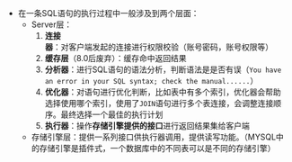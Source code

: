 * 在一条SQL语句的执行过程中一般涉及到两个层面：
	* Server层：
		1. **连接器**：对客户端发起的连接进行权限校验（账号密码，账号权限等）
		2. **缓存层**（8.0后废弃）：缓存命中返回结果
		3. **分析器**：进行SQL语句的语法分析，判断语法是是否有误（`You have an error in your SQL syntax; check the manual......`）
		4. **优化器**：对语句进行优化判断，比如表中有多个索引，优化器会帮助选择使用哪个索引，使用了`JOIN`语句进行多个表连接，会调整连接顺序。最终选择一个最佳的执行计划
		5. **执行器**：操作**存储引擎提供的接口**进行返回结果集给客户端
	* 存储引擎层：提供一系列接口供执行器调用，提供读写功能。（MYSQL中的存储引擎是插件式，一个数据库中的不同表可以是不同的存储引擎）